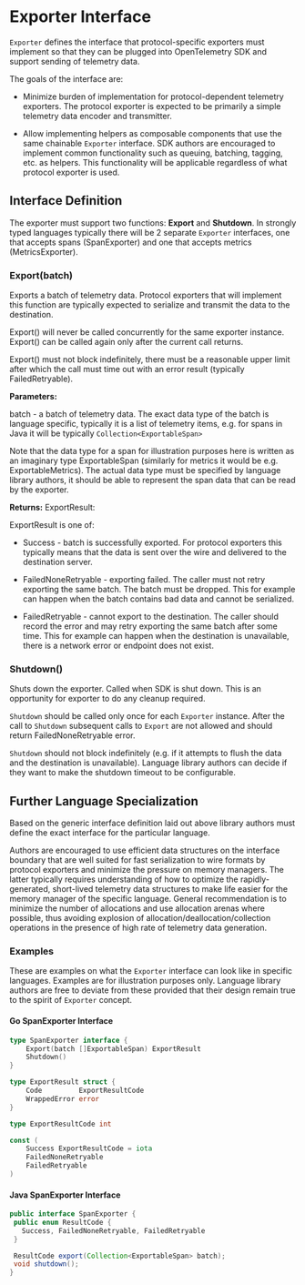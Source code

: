 # Exporter Interface

`Exporter` defines the interface that protocol-specific exporters must implement so that they can be plugged into OpenTelemetry SDK and support sending of telemetry data.

The goals of the interface are:

- Minimize burden of implementation for protocol-dependent telemetry exporters. The protocol exporter is expected to be primarily a simple telemetry data encoder and transmitter.

- Allow implementing helpers as composable components that use the same chainable `Exporter` interface. SDK authors are encouraged to implement common functionality such as queuing, batching, tagging, etc. as helpers. This functionality will be applicable regardless of what protocol exporter is used.

## Interface Definition

The exporter must support two functions: **Export** and **Shutdown**. In strongly typed languages typically there will be 2 separate `Exporter` interfaces, one that accepts spans (SpanExporter) and one that accepts metrics (MetricsExporter).

### Export(batch)

Exports a batch of telemetry data. Protocol exporters that will implement this function are typically expected to serialize and transmit the data to the destination.

Export() will never be called concurrently for the same exporter instance. Export() can be called again only after the current call returns.

Export() must not block indefinitely, there must be a reasonable upper limit after which the call must time out with an error result (typically FailedRetryable).

**Parameters:**

batch - a batch of telemetry data. The exact data type of the batch is language specific, typically it is a list of telemetry items, e.g. for spans in Java it will be typically `Collection<ExportableSpan>` 

Note that the data type for a span for illustration purposes here is written as an imaginary type ExportableSpan (similarly for metrics it would be e.g. ExportableMetrics). The actual data type must be specified by language library authors, it should be able to represent the span data that can be read by the exporter.

**Returns:** ExportResult:

ExportResult is one of:

- Success - batch is successfully exported. For protocol exporters this typically means that the data is sent over the wire and delivered to the destination server.

- FailedNoneRetryable - exporting failed. The caller must not retry exporting the same batch. The batch must be dropped. This for example can happen when the batch contains bad data and cannot be serialized.

- FailedRetryable - cannot export to the destination. The caller should record the error and may retry exporting the same batch after some time. This for example can happen when the destination is unavailable, there is a network error or endpoint does not exist. 

### Shutdown()

Shuts down the exporter. Called when SDK is shut down. This is an opportunity for exporter to do any cleanup required.

`Shutdown` should be called only once for each `Exporter` instance. After the call to `Shutdown` subsequent calls to `Export` are not allowed and should return FailedNoneRetryable error.

`Shutdown` should not block indefinitely (e.g. if it attempts to flush the data and the destination is unavailable). Language library authors can decide if they want to make the shutdown timeout to be configurable.

## Further Language Specialization

Based on the generic interface definition laid out above library authors must define the exact interface for the particular language. 

Authors are encouraged to use efficient data structures on the interface boundary that are well suited for fast serialization to wire formats by protocol exporters and minimize the pressure on memory managers. The latter typically requires understanding of how to optimize the rapidly-generated, short-lived telemetry data structures to make life easier for the memory manager of the specific language. General recommendation is to minimize the number of allocations and use allocation arenas where possible, thus avoiding explosion of allocation/deallocation/collection operations in the presence of high rate of telemetry data generation.

### Examples

These are examples on what the `Exporter` interface can look like in specific languages. Examples are for illustration purposes only. Language library authors are free to deviate from these provided that their design remain true to the spirit of `Exporter` concept.

#### Go SpanExporter Interface

```go
type SpanExporter interface {
    Export(batch []ExportableSpan) ExportResult
    Shutdown()
}

type ExportResult struct {
    Code         ExportResultCode
    WrappedError error
}

type ExportResultCode int

const (
    Success ExportResultCode = iota
    FailedNoneRetryable
    FailedRetryable
)
```

#### Java SpanExporter Interface

```java
public interface SpanExporter {
 public enum ResultCode {
   Success, FailedNoneRetryable, FailedRetryable
 }

 ResultCode export(Collection<ExportableSpan> batch);
 void shutdown();
}
```
